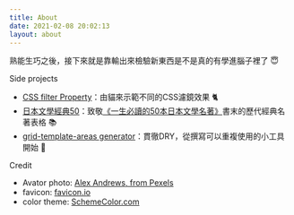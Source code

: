 ```yaml
---
title: About
date: 2021-02-08 20:02:13
layout: about
---
```


熟能生巧之後，接下來就是靠輸出來檢驗新東西是不是真的有學進腦子裡了 😇

Side projects
- <a target="_blank" href="https://tzynwang.github.io/CSS-filter-property/">CSS filter Property</a>：由貓來示範不同的CSS濾鏡效果 🐈
- <a target="_blank" href="https://tzynwang.github.io/Japanese-literature-50/">日本文學經典50</a>：致敬[《一生必讀的50本日本文學名著》](https://www.cite.com.tw/book?id=71265)書末的歷代經典名著表格 📚
- [grid-template-areas generator](https://codepen.io/Charlie7779/pen/qBqGbpm)：貫徹DRY，從撰寫可以重複使用的小工具開始 🔨

Credit
- Avator photo: [Alex Andrews, from Pexels](https://www.pexels.com/photo/photo-of-fox-sitting-on-ground-2295744/)
- favicon: [favicon.io](https://favicon.io/emoji-favicons/ledger/)
- color theme: [SchemeColor.com](https://www.schemecolor.com/elegant-and-classic.php)
